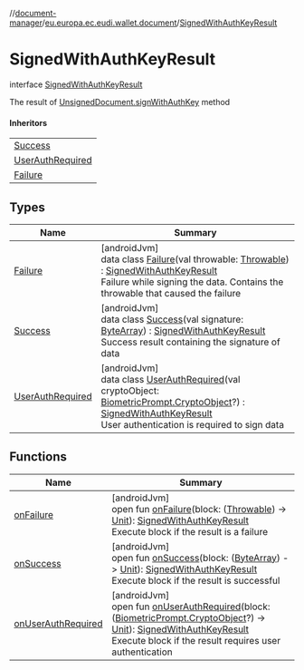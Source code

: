 //[document-manager](../../../index.md)/[eu.europa.ec.eudi.wallet.document](../index.md)/[SignedWithAuthKeyResult](index.md)

# SignedWithAuthKeyResult

interface [SignedWithAuthKeyResult](index.md)

The result of [UnsignedDocument.signWithAuthKey](../-unsigned-document/sign-with-auth-key.md) method

#### Inheritors

| |
|---|
| [Success](-success/index.md) |
| [UserAuthRequired](-user-auth-required/index.md) |
| [Failure](-failure/index.md) |

## Types

| Name | Summary |
|---|---|
| [Failure](-failure/index.md) | [androidJvm]<br>data class [Failure](-failure/index.md)(val throwable: [Throwable](https://kotlinlang.org/api/latest/jvm/stdlib/kotlin/-throwable/index.html)) : [SignedWithAuthKeyResult](index.md)<br>Failure while signing the data. Contains the throwable that caused the failure |
| [Success](-success/index.md) | [androidJvm]<br>data class [Success](-success/index.md)(val signature: [ByteArray](https://kotlinlang.org/api/latest/jvm/stdlib/kotlin/-byte-array/index.html)) : [SignedWithAuthKeyResult](index.md)<br>Success result containing the signature of data |
| [UserAuthRequired](-user-auth-required/index.md) | [androidJvm]<br>data class [UserAuthRequired](-user-auth-required/index.md)(val cryptoObject: [BiometricPrompt.CryptoObject](https://developer.android.com/reference/kotlin/androidx/biometric/BiometricPrompt.CryptoObject.html)?) : [SignedWithAuthKeyResult](index.md)<br>User authentication is required to sign data |

## Functions

| Name | Summary |
|---|---|
| [onFailure](on-failure.md) | [androidJvm]<br>open fun [onFailure](on-failure.md)(block: ([Throwable](https://kotlinlang.org/api/latest/jvm/stdlib/kotlin/-throwable/index.html)) -&gt; [Unit](https://kotlinlang.org/api/latest/jvm/stdlib/kotlin/-unit/index.html)): [SignedWithAuthKeyResult](index.md)<br>Execute block if the result is a failure |
| [onSuccess](on-success.md) | [androidJvm]<br>open fun [onSuccess](on-success.md)(block: ([ByteArray](https://kotlinlang.org/api/latest/jvm/stdlib/kotlin/-byte-array/index.html)) -&gt; [Unit](https://kotlinlang.org/api/latest/jvm/stdlib/kotlin/-unit/index.html)): [SignedWithAuthKeyResult](index.md)<br>Execute block if the result is successful |
| [onUserAuthRequired](on-user-auth-required.md) | [androidJvm]<br>open fun [onUserAuthRequired](on-user-auth-required.md)(block: ([BiometricPrompt.CryptoObject](https://developer.android.com/reference/kotlin/androidx/biometric/BiometricPrompt.CryptoObject.html)?) -&gt; [Unit](https://kotlinlang.org/api/latest/jvm/stdlib/kotlin/-unit/index.html)): [SignedWithAuthKeyResult](index.md)<br>Execute block if the result requires user authentication |
